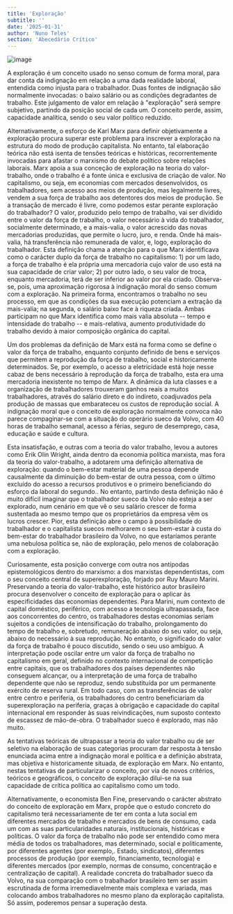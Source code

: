 ```yaml
---
title: 'Exploração'
subtitle: ''
date: '2025-01-31'
author: 'Nuno Teles'
section: 'Abecedário Crítico'
---
```


![image](/images/abc1.jpeg)


A exploração é um conceito usado no senso comum de forma moral, para dar
conta da indignação em relação a uma dada realidade laboral, entendida
como injusta para o trabalhador. Duas fontes de indignação são
normalmente invocadas: o baixo salário ou as condições degradantes de
trabalho. Este julgamento de valor em relação à "exploração" será sempre
subjetivo, partindo da posição social de cada um. O conceito perde,
assim, capacidade analítica, sendo o seu valor político reduzido.

Alternativamente, o esforço de Karl Marx para definir objetivamente a
exploração procura superar este problema para inscrever a exploração na
estrutura do modo de produção capitalista. No entanto, tal elaboração
teórica não está isenta de tensões teóricas e históricas,
recorrentemente invocadas para afastar o marxismo do debate político
sobre relações laborais. Marx apoia a sua conceção de exploração na
teoria do valor-trabalho, onde o trabalho é a fonte única e exclusiva de
criação de valor. No capitalismo, ou seja, em economias com mercados
desenvolvidos, os trabalhadores, sem acesso aos meios de produção, mas
legalmente livres, vendem a sua força de trabalho aos detentores dos
meios de produção. Se a transação de mercado é livre, como podemos estar
perante exploração do trabalhador? O valor, produzido pelo tempo de
trabalho, vai ser dividido entre o valor da força de trabalho, o valor
necessário à vida do trabalhador, socialmente determinado, e a
mais-valia, o valor acrescido das novas mercadorias produzidas, que
permite o lucro, juro, e renda. Onde há mais-valia, há transferência não
remunerada de valor, e, logo, exploração do trabalhador. Esta definição
chama a atenção para o que Marx identificava como o carácter duplo da
força de trabalho no capitalismo: 1) por um lado, a força de trabalho é
ela própria uma mercadoria cujo valor de uso está na sua capacidade de
criar valor; 2) por outro lado, o seu valor de troca, enquanto
mercadoria, terá de ser inferior ao valor por ela criado. Observa-se,
pois, uma aproximação rigorosa à indignação moral do senso comum com a
exploração. Na primeira forma, encontramos o trabalho no seu processo,
em que as condições da sua execução potenciam a extração da mais-valia;
na segunda, o salário baixo face à riqueza criada. Ambas participam no
que Marx identifica como mais valia absoluta -- tempo e intensidade do
trabalho -- e mais-relativa, aumento produtividade do trabalho devido à
maior composição orgânica do capital.

Um dos problemas da definição de Marx está na forma como se define o
valor da força de trabalho, enquanto conjunto definido de bens e
serviços que permitem a reprodução da força de trabalho, social e
historicamente determinados. Se, por exemplo, o acesso a eletricidade
está hoje nesse cabaz de bens necessário à reprodução da força de
trabalho, esta era uma mercadoria inexistente no tempo de Marx. A
dinâmica da luta classes e a organização de trabalhadores trouxeram
ganhos reais a muitos trabalhadores, através do salário direto e do
indireto, coadjuvados pela produção de massas que embarateceu os custos
de reprodução social. A indignação moral que o conceito de exploração
normalmente convoca não parece compaginar-se com a situação do operário
sueco da Volvo, com 40 horas de trabalho semanal, acesso a férias,
seguro de desemprego, casa, educação e saúde e cultura.

Esta insatisfação, e outras com a teoria do valor trabalho, levou a
autores como Erik Olin Wright, ainda dentro da economia política
marxista, mas fora da teoria do valor-trabalho, a adotarem uma definição
alternativa de exploração: quando o bem-estar material de uma pessoa
depende causalmente da diminuição do bem-estar de outra pessoa, com o
último excluído do acesso a recursos produtivos e o primeiro
beneficiando do esforço da laboral do segundo.. No entanto, partindo
desta definição não é muito difícil imaginar que o trabalhador sueco da
Volvo não esteja a ser explorado, num cenário em que vê o seu salário
crescer de forma sustentada ao mesmo tempo que os proprietários da
empresa vêm os lucros crescer. Pior, esta definição abre o campo à
possibilidade do trabalhador e o capitalista suecos melhorarem o seu
bem-estar à custa do bem-estar do trabalhador brasileiro da Volvo, no
que estaríamos perante uma nebulosa política se, não de exploração, pelo
menos de colaboração com a exploração.

Curiosamente, esta posição converge com outra nos antípodas
epistemológicos dentro do marxismo: a dos marxistas dependentistas, com
o seu conceito central de superexploração, forjado por Ruy Mauro Marini.
Preservando a teoria do valor-trabalho, este histórico autor brasileiro
procura desenvolver o conceito de exploração para o aplicar às
especificidades das economias dependentes. Para Marini, num contexto de
capital doméstico, periférico, com acesso a tecnologia ultrapassada,
face aos concorrentes do centro, os trabalhadores destas economias
seriam sujeitos a condições de intensificação do trabalho, prolongamento
do tempo de trabalho e, sobretudo, remuneração abaixo do seu valor, ou
seja, abaixo do necessário à sua reprodução. No entanto, o significado
do valor da força de trabalho é pouco discutido, sendo o seu uso
ambíguo. A interpretação pode oscilar entre um valor da força de
trabalho no capitalismo em geral, definido no contexto internacional de
competição entre capitais, que os trabalhadores dos países dependentes
não conseguem alcançar, ou a interpretação de uma força de trabalho
dependente que não se reproduz, sendo substituída por um permanente
exército de reserva rural. Em todo caso, com as transferências de valor
entre centro e periferia, os trabalhadores do centro beneficiariam da
superexploração na periferia, graças à obrigação e capacidade do capital
internacional em responder às suas reivindicações, num suposto contexto
de escassez de mão-de-obra. O trabalhador sueco é explorado, mas não
muito.

As tentativas teóricas de ultrapassar a teoria do valor trabalho ou de
ser seletivo na elaboração de suas categorias procuram dar resposta à
tensão enunciada acima entre a indignação moral e política e a definição
abstrata, mas objetiva e historicamente situada, de exploração em Marx.
No entanto, nestas tentativas de particularizar o conceito, por via de
novos critérios, teóricos e geográficos, o conceito de exploração
dilui-se na sua capacidade de crítica política ao capitalismo como um
todo.

Alternativamente, o economista Ben Fine, preservando o carácter abstrato
do conceito de exploração em Marx, propõe que o estudo concreto do
capitalismo terá necessariamente de ter em conta a luta social em
diferentes mercados de trabalho e mercados de bens de consumo, cada um
com as suas particularidades naturais, institucionais, históricas e
políticas. O valor da força de trabalho não pode ser entendido como mera
média de todos os trabalhadores, mas determinado, social e
politicamente, por diferentes agentes (por exemplo,. Estado,
sindicatos), diferentes processos de produção (por exemplo,
financiamento, tecnologia) e diferentes mercados (por exemplo, normas de
consumo, concentração e centralização de capital). A realidade concreta
do trabalhador sueco da Volvo, na sua comparação com o trabalhador
brasileiro tem ser assim escrutinada de forma irremediavelmente mais
complexa e variada, mas colocando ambos trabalhadores no mesmo plano da
exploração capitalista. Só assim, poderemos pensar a superação desta.
